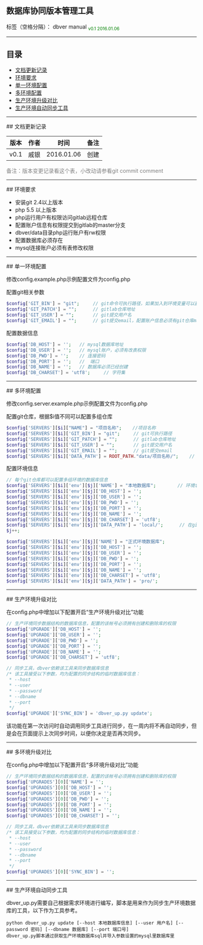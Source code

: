 ## 数据库协同版本管理工具

标签（空格分隔）： dbver manual
<font color="green">
<sub>v0.1
2016.01.06<sub>
</font>


---
## 目录

* [文档更新记录](#History)
* [环境要求](#Environment)
* [单一环境配置](#Simpleness)
* [多环境配置](#Servers)
* [生产环境升级对比](#UpDiff)
* [生产环境自动同步工具](#Sync)


---
<div id="History"></div>
## 文档更新记录

版本|作者|时间|备注
---|---|---|---
v0.1|戚银|2016.01.06|创建

<font color="gray">备注：版本变更记录看这个表，小改动请参看git commit comment</font>



---
<div id="Environment"></div>
## 环境要求

* 安装git 2.4以上版本
* php 5.5 以上版本
* php运行用户有权限访问gitlab远程仓库
* 配置账户信息有权限提交到gitlab的master分支
* dbver/data目录php运行账户有rw权限
* 配置数据库必须存在
* mysql连接账户必须有表修改权限




---
<div id="Simpleness"></div>
## 单一环境配置

修改config.example.php示例配置文件为config.php

配置git相关参数
```php
$config['GIT_BIN'] = "git";     // git命令可执行路径，如果加入到环境变量可以直接写git
$config['GIT_PATCH'] = "";      // gitlab仓库地址
$config['GIT_USER'] = "";       // git提交用户名
$config['GIT_EMAIL'] = "";      // git提交email，配置账户信息必须有git仓库master提交权限
```

配置数据信息
```php
$config['DB_HOST'] = '';   // mysql数据库地址
$config['DB_USER'] = '';   // mysql账户，必须有改表权限
$config['DB_PWD'] = '';    // 连接密码
$config['DB_PORT'] = '';   //  端口
$config['DB_NAME'] = '';   // 数据库必须已经创建
$config['DB_CHARSET'] = 'utf8';     // 字符集
```



---
<div id="Servers"></div>
## 多环境配置

修改config.server.example.php示例配置文件为config.php

配置git仓库，根据$i值不同可以配置多组仓库
```php
$config['SERVERS'][$i]["NAME"] = "项目名称";    //项目名称
$config['SERVERS'][$i]['GIT_BIN'] = "git";     // git可执行路径
$config['SERVERS'][$i]['GIT_PATCH'] = "";      // gitlab仓库地址
$config['SERVERS'][$i]['GIT_USER'] = "";       // git提交用户名
$config['SERVERS'][$i]['GIT_EMAIL'] = "";      // git提交email
$config['SERVERS'][$i]['DATA_PATH'] = ROOT_PATH."data/项目名称/";    // 仓库克隆地址，必须有rw权限
```

配置环境信息
```php
// 每个git仓库都可以配置多组环境的数据库信息
$config['SERVERS'][$i]['env'][$j]['NAME'] = "本地数据库";        // 环境名字
$config['SERVERS'][$i]['env'][$j]['DB_HOST'] = '';
$config['SERVERS'][$i]['env'][$j]['DB_USER'] = '';
$config['SERVERS'][$i]['env'][$j]['DB_PWD'] = '';
$config['SERVERS'][$i]['env'][$j]['DB_PORT'] = '';
$config['SERVERS'][$i]['env'][$j]['DB_NAME'] = '';
$config['SERVERS'][$i]['env'][$j]['DB_CHARSET'] = 'utf8';
$config['SERVERS'][$i]['env'][$j]['DATA_PATH'] = 'local/';      // 在git仓库下的存储的位置
$j++;

$config['SERVERS'][$i]['env'][$j]['NAME'] = "正式环境数据库";
$config['SERVERS'][$i]['env'][$j]['DB_HOST'] = '';
$config['SERVERS'][$i]['env'][$j]['DB_USER'] = '';
$config['SERVERS'][$i]['env'][$j]['DB_PWD'] = '';
$config['SERVERS'][$i]['env'][$j]['DB_PORT'] = '';
$config['SERVERS'][$i]['env'][$j]['DB_NAME'] = '';
$config['SERVERS'][$i]['env'][$j]['DB_CHARSET'] = 'utf8';
$config['SERVERS'][$i]['env'][$j]['DATA_PATH'] = 'pro/';
```



---
<div id="UpDiff"></div>
## 生产环境升级对比

在config.php中增加以下配置开启“生产环境升级对比”功能

```php
// 生产环境同步数据结构的数据库信息，配置的该帐号必须拥有创建和删除库的权限
$config['UPGRADE']['DB_HOST'] = '';
$config['UPGRADE']['DB_USER'] = '';
$config['UPGRADE']['DB_PWD'] = '';
$config['UPGRADE']['DB_PORT'] = '';
$config['UPGRADE']['DB_NAME'] = '';
$config['UPGRADE']['DB_CHARSET'] = 'utf8';

// 同步工具，dbver依赖该工具来同步数据库信息
/* 该工具接受以下参数，均为配置的同步结构的临时数据库信息：
 * --host
 * --user
 * --password
 * --dbname
 * --port
 */
$config['UPGRADE']['SYNC_BIN'] = 'dbver_up.py update';
```

该功能在第一次访问时自动调用同步工具进行同步，在一周内将不再自动同步，但是会在页面提示上次同步时间，以便你决定是否再次同步。


---
<div id="UpDiff"></div>
## 多环境升级对比

在config.php中增加以下配置开启“多环境升级对比”功能

```php
// 生产环境同步数据结构的数据库信息，配置的该帐号必须拥有创建和删除库的权限
$config['UPGRADES'][0]['NAME'] = '';
$config['UPGRADES'][0]['DB_HOST'] = '';
$config['UPGRADES'][0]['DB_USER'] = '';
$config['UPGRADES'][0]['DB_PWD'] = '';
$config['UPGRADES'][0]['DB_PORT'] = '';
$config['UPGRADES'][0]['DB_NAME'] = '';
$config['UPGRADES'][0]['DB_CHARSET'] = '';

// 同步工具，dbver依赖该工具来同步数据库信息
/* 该工具接受以下参数，均为配置的同步结构的临时数据库信息：
 * --host
 * --user
 * --password
 * --dbname
 * --port
 */
$config['UPGRADES'][0]['SYNC_BIN'] = '';
```

---
<div id="Sync"></div>
## 生产环境自动同步工具

dbver_up.py需要自己根据需求环境进行编写，脚本是用来作为同步生产环境数据库的工具，以下作为工具参考。
```
python dbver_up.py update [--host 本地数据库信息] [--user 用户名] [--password 密码] [--dbname 数据库] [--port 端口号]
dbver_up.py脚本通过获取生产环境数据库sql并导入参数设置的mysql里数据库里

